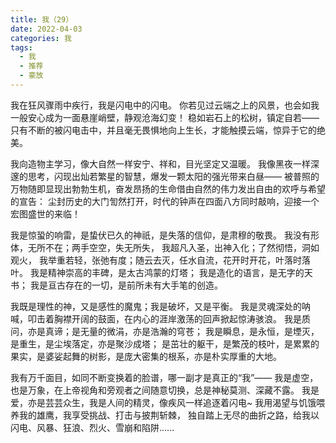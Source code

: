 ```yaml
---
title: 我（29）
date: 2022-04-03
categories: 我
tags:
  - 我
  - 推荐
  - 豪放
---
```


我在狂风骤雨中疾行，我是闪电中的闪电。
你若见过云端之上的风景，也会如我一般安心成为一面悬崖峭壁，静观沧海幻变！
稳如岩石上的松树，镇定自若——
只有不断的被闪电击中，并且毫无畏惧地向上生长，才能触摸云端，惊异于它的绝美。
<!--more-->
我向造物主学习，像大自然一样安宁、祥和，目光坚定又温暖。
我像黑夜一样深邃的思考，闪现出灿若繁星的智慧，爆发一颗太阳的强光带来白昼——
被普照的万物随即显现出勃勃生机，奋发昂扬的生命借由自然的伟力发出自由的欢呼与希望的宣告：
尘封历史的大门訇然打开，时代的钟声在四面八方同时敲响，迎接一个宏图盛世的来临！

我是惊蛩的响雷，是蛰伏已久的神祇，是失落的信仰，是肃穆的敬畏。
我没有形体，无所不在；两手空空，失无所失，
我超凡入圣，出神入化；了然彻悟，洞如观火，
我举重若轻，张弛有度；随云去灭，任水自流，花开时开花，叶落时落叶。
我是精神崇高的丰碑，是太古鸿蒙的灯塔；
我是造化的语言，是无字的天书；
我是亘古存在的一切，是前所未有大手笔的创造。

我既是理性的神，又是感性的魔鬼；我是破坏，又是平衡。
我是灵魂深处的呐喊，叩击着胸襟开阔的鼓面，在内心的涯岸激荡的回声掀起惊涛骇浪。
我是质问，亦是真谛；是无量的微涓，亦是浩瀚的穹苍；
我是瞬息，是永恒，是堙灭，是重生，是尘埃落定，亦是聚沙成塔；
是茁壮的躯干，是繁茂的枝叶，是累累的果实，是婆娑起舞的树影，是庞大密集的根系，亦是朴实厚重的大地。

我有万千面目，如同不断变换着的脸谱，哪一副才是真正的“我”——
我是虚空，也是万象，在上帝视角和旁观者之间随意切换，总是神秘莫测、深藏不露。
我是爱，亦是芸芸众生，我是人间的精灵，像疾风一样追逐着闪电~
我用渴望与饥饿喂养我的雄鹰，我享受挑战、打击与披荆斩棘，
独自踏上无尽的曲折之路，给我以闪电、风暴、狂浪、烈火、雪崩和陷阱......
